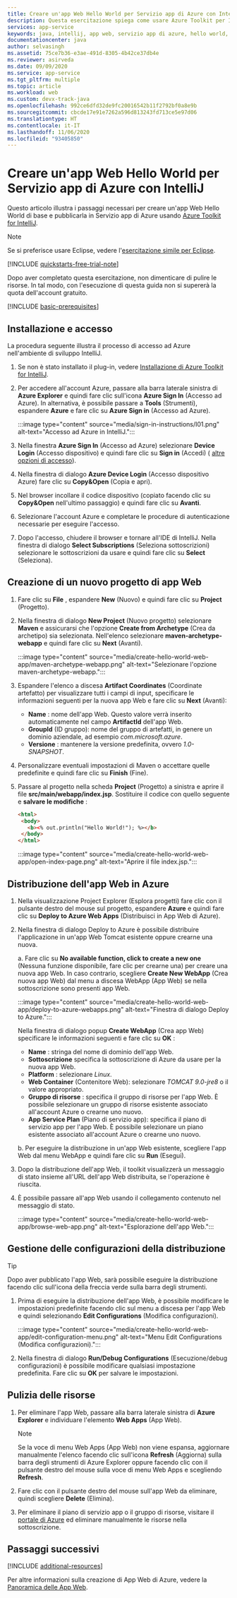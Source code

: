 ```yaml
---
title: Creare un'app Web Hello World per Servizio app di Azure con IntelliJ
description: Questa esercitazione spiega come usare Azure Toolkit per IntelliJ per creare un'app Web Hello World per Azure.
services: app-service
keywords: java, intellij, app web, servizio app di azure, hello world, avvio rapido
documentationcenter: java
author: selvasingh
ms.assetid: 75ce7b36-e3ae-491d-8305-4b42ce37db4e
ms.reviewer: asirveda
ms.date: 09/09/2020
ms.service: app-service
ms.tgt_pltfrm: multiple
ms.topic: article
ms.workload: web
ms.custom: devx-track-java
ms.openlocfilehash: 992ce6dfd32de9fc20016542b11f2792bf0a8e9b
ms.sourcegitcommit: cbcde17e91e7262a596d813243fd713ce5e97d06
ms.translationtype: HT
ms.contentlocale: it-IT
ms.lasthandoff: 11/06/2020
ms.locfileid: "93405850"
---
```

# <a name="create-a-hello-world-web-app-for-azure-app-service-using-intellij"></a>Creare un'app Web Hello World per Servizio app di Azure con IntelliJ

Questo articolo illustra i passaggi necessari per creare un'app Web Hello World di base e pubblicarla in Servizio app di Azure usando [Azure Toolkit for IntelliJ](https://plugins.jetbrains.com/plugin/8053).

> [!NOTE]
>
> Se si preferisce usare Eclipse, vedere l'[esercitazione simile per Eclipse][eclipse-hello-world].
>
>[!INCLUDE [quickstarts-free-trial-note](includes/quickstarts-free-trial-note.md)]
>
> Dopo aver completato questa esercitazione, non dimenticare di pulire le risorse. In tal modo, con l'esecuzione di questa guida non si supererà la quota dell'account gratuito.
>

[!INCLUDE [basic-prerequisites](includes/basic-prerequisites.md)]

## <a name="installation-and-sign-in"></a>Installazione e accesso

La procedura seguente illustra il processo di accesso ad Azure nell'ambiente di sviluppo IntelliJ.

1. Se non è stato installato il plug-in, vedere [Installazione di Azure Toolkit for IntelliJ](./index.yml).

1. Per accedere all'account Azure, passare alla barra laterale sinistra di **Azure Explorer** e quindi fare clic sull'icona **Azure Sign In** (Accesso ad Azure). In alternativa, è possibile passare a **Tools** (Strumenti), espandere **Azure** e fare clic su **Azure Sign in** (Accesso ad Azure).

   :::image type="content" source="media/sign-in-instructions/I01.png" alt-text="Accesso ad Azure in IntelliJ."::: 

1. Nella finestra **Azure Sign In** (Accesso ad Azure) selezionare **Device Login** (Accesso dispositivo) e quindi fare clic su **Sign in** (Accedi) ( [altre opzioni di accesso](sign-in-instructions.md)).

1. Nella finestra di dialogo **Azure Device Login** (Accesso dispositivo Azure) fare clic su **Copy&Open** (Copia e apri).

1. Nel browser incollare il codice dispositivo (copiato facendo clic su **Copy&Open** nell'ultimo passaggio) e quindi fare clic su **Avanti**.

1. Selezionare l'account Azure e completare le procedure di autenticazione necessarie per eseguire l'accesso.

1. Dopo l'accesso, chiudere il browser e tornare all'IDE di IntelliJ. Nella finestra di dialogo **Select Subscriptions** (Seleziona sottoscrizioni) selezionare le sottoscrizioni da usare e quindi fare clic su **Select** (Seleziona).

## <a name="creating-a-new-web-app-project"></a>Creazione di un nuovo progetto di app Web

1. Fare clic su **File** , espandere **New** (Nuovo) e quindi fare clic su **Project** (Progetto).

1. Nella finestra di dialogo **New Project** (Nuovo progetto) selezionare **Maven** e assicurarsi che l'opzione **Create from Archetype** (Crea da archetipo) sia selezionata. Nell'elenco selezionare **maven-archetype-webapp** e quindi fare clic su **Next** (Avanti).

   :::image type="content" source="media/create-hello-world-web-app/maven-archetype-webapp.png" alt-text="Selezionare l'opzione maven-archetype-webapp."::: 

1. Espandere l'elenco a discesa **Artifact Coordinates** (Coordinate artefatto) per visualizzare tutti i campi di input, specificare le informazioni seguenti per la nuova app Web e fare clic su **Next** (Avanti):

   * **Name** : nome dell'app Web. Questo valore verrà inserito automaticamente nel campo **ArtifactId** dell'app Web.
   * **GroupId** (ID gruppo): nome del gruppo di artefatti, in genere un dominio aziendale, ad esempio *com.microsoft.azure*.
   * **Versione** : mantenere la versione predefinita, ovvero *1.0-SNAPSHOT*.

1. Personalizzare eventuali impostazioni di Maven o accettare quelle predefinite e quindi fare clic su **Finish** (Fine).

1. Passare al progetto nella scheda **Project** (Progetto) a sinistra e aprire il file **src/main/webapp/index.jsp**. Sostituire il codice con quello seguente e **salvare le modifiche** :

   ```html
   <html>
    <body>
      <b><% out.println("Hello World!"); %></b>
    </body>
   </html>
   ```
   :::image type="content" source="media/create-hello-world-web-app/open-index-page.png" alt-text="Aprire il file index.jsp.":::

## <a name="deploying-web-app-to-azure"></a>Distribuzione dell'app Web in Azure

1. Nella visualizzazione Project Explorer (Esplora progetti) fare clic con il pulsante destro del mouse sul progetto, espandere **Azure** e quindi fare clic su **Deploy to Azure Web Apps** (Distribuisci in App Web di Azure).

1. Nella finestra di dialogo Deploy to Azure è possibile distribuire l'applicazione in un'app Web Tomcat esistente oppure crearne una nuova.

   a. Fare clic su **No available function, click to create a new one** (Nessuna funzione disponibile, fare clic per crearne una) per creare una nuova app Web. In caso contrario, scegliere **Create New WebApp** (Crea nuova app Web) dal menu a discesa WebApp (App Web) se nella sottoscrizione sono presenti app Web.

      :::image type="content" source="media/create-hello-world-web-app/deploy-to-azure-webapps.png" alt-text="Finestra di dialogo Deploy to Azure.":::

   Nella finestra di dialogo popup **Create WebApp** (Crea app Web) specificare le informazioni seguenti e fare clic su **OK** : 

      * **Name** : stringa del nome di dominio dell'app Web.
      * **Sottoscrizione** specifica la sottoscrizione di Azure da usare per la nuova app Web.
      * **Platform** : selezionare *Linux*.
      * **Web Container** (Contenitore Web): selezionare *TOMCAT 9.0-jre8* o il valore appropriato.
      * **Gruppo di risorse** : specifica il gruppo di risorse per l'app Web. È possibile selezionare un gruppo di risorse esistente associato all'account Azure o crearne uno nuovo.
      * **App Service Plan** (Piano di servizio app): specifica il piano di servizio app per l'app Web. È possibile selezionare un piano esistente associato all'account Azure o crearne uno nuovo.

   b. Per eseguire la distribuzione in un'app Web esistente, scegliere l'app Web dal menu WebApp e quindi fare clic su **Run** (Esegui).

1. Dopo la distribuzione dell'app Web, il toolkit visualizzerà un messaggio di stato insieme all'URL dell'app Web distribuita, se l'operazione è riuscita.

1. È possibile passare all'app Web usando il collegamento contenuto nel messaggio di stato.

   :::image type="content" source="media/create-hello-world-web-app/browse-web-app.png" alt-text="Esplorazione dell'app Web.":::

## <a name="managing-deploy-configurations"></a>Gestione delle configurazioni della distribuzione

> [!TIP]
> Dopo aver pubblicato l'app Web, sarà possibile eseguire la distribuzione facendo clic sull'icona della freccia verde sulla barra degli strumenti.

1. Prima di eseguire la distribuzione dell'app Web, è possibile modificare le impostazioni predefinite facendo clic sul menu a discesa per l'app Web e quindi selezionando **Edit Configurations** (Modifica configurazioni).

   :::image type="content" source="media/create-hello-world-web-app/edit-configuration-menu.png" alt-text="Menu Edit Configurations (Modifica configurazioni).":::

1. Nella finestra di dialogo **Run/Debug Configurations** (Esecuzione/debug configurazioni) è possibile modificare qualsiasi impostazione predefinita. Fare clic su **OK** per salvare le impostazioni.

## <a name="cleaning-up-resources"></a>Pulizia delle risorse

1. Per eliminare l'app Web, passare alla barra laterale sinistra di **Azure Explorer** e individuare l'elemento **Web Apps** (App Web). 

   > [!NOTE]
   > Se la voce di menu Web Apps (App Web) non viene espansa, aggiornare manualmente l'elenco facendo clic sull'icona **Refresh** (Aggiorna) sulla barra degli strumenti di Azure Explorer oppure facendo clic con il pulsante destro del mouse sulla voce di menu Web Apps e scegliendo **Refresh**.

1. Fare clic con il pulsante destro del mouse sull'app Web da eliminare, quindi scegliere **Delete** (Elimina).

1. Per eliminare il piano di servizio app o il gruppo di risorse, visitare il [portale di Azure](https://portal.azure.com) ed eliminare manualmente le risorse nella sottoscrizione.

## <a name="next-steps"></a>Passaggi successivi

[!INCLUDE [additional-resources](includes/additional-resources.md)]

Per altre informazioni sulla creazione di App Web di Azure, vedere la [Panoramica delle App Web].

<!-- URL List -->

[Azure Toolkit for IntelliJ]: /azure/developer/java/tookit-for-intellij
[Azure Toolkit for Eclipse]: /azure/developer/java/tookit-for-eclipse
[eclipse-hello-world]: ../toolkit-for-eclipse/create-hello-world-web-app.md
[Panoramica delle app Web]: /azure/app-service/app-service-web-overview
[Apache Tomcat]: http://tomcat.apache.org/
[Jetty]: http://www.eclipse.org/jetty/
[intelliJ-sign-in-instructions]: sign-in-instructions.md

<!-- IMG List -->
[marketplace]:media/create-hello-world-web-app/marketplace.png
[file-new-project]: media/create-hello-world-web-app/file-new-project.png
[maven-archetype-webapp]: media/create-hello-world-web-app/maven-archetype-webapp.png
[groupid-and-artifactid]: media/create-hello-world-web-app/groupid-and-artifactid.png
[maven-options]: media/create-hello-world-web-app/maven-options.png
[project-name]: media/create-hello-world-web-app/project-name.png
[open-index-page]: media/create-hello-world-web-app/open-index-page.png
[edit-index-page]: media/create-hello-world-web-app/edit-index-page.png
[deploy-to-azure-menu]: media/create-hello-world-web-app/run-on-web-app-menu.png
[deploy-to-azure-dialog]: media/create-hello-world-web-app/run-on-web-app-dialog.png
[deploy-to-existing-webapp]: media/create-hello-world-web-app/deploy-to-existing-webapp.png
[create-new-web-app-dialog]: media/create-hello-world-web-app/create-new-web-app-dialog.png
[successfully-deployed]: media/create-hello-world-web-app/successfully-deployed.png
[browse-web-app]: media/create-hello-world-web-app/browse-web-app.png
[edit-configuration-menu]: media/create-hello-world-web-app/edit-configuration-menu.png
[edit-configuration-dialog]: media/create-hello-world-web-app/edit-configuration-dialog.png
[clean-resources]: media/create-hello-world-web-app/clean-resource.png